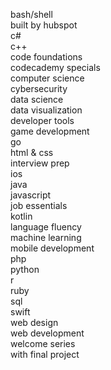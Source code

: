 bash/shell  
built by hubspot  
c#  
c++  
code foundations  
codecademy specials  
computer science  
cybersecurity  
data science  
data visualization  
developer tools  
game development  
go  
html & css  
interview prep  
ios  
java  
javascript  
job essentials  
kotlin  
language fluency  
machine learning  
mobile development  
php  
python  
r  
ruby  
sql  
swift  
web design  
web development  
welcome series  
with final project  
